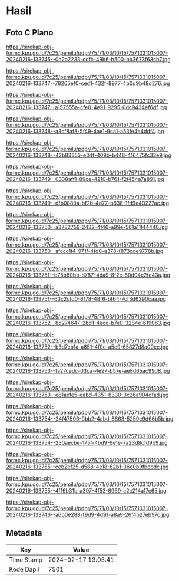 # Hasil

## Foto C Plano

https://sirekap-obj-formc.kpu.go.id/7c25/pemilu/pdpr/75/71/03/10/15/7571031015007-20240216-133745--0d2a2233-cdfc-49b6-b500-bb3673f63cb7.jpg

https://sirekap-obj-formc.kpu.go.id/7c25/pemilu/pdpr/75/71/03/10/15/7571031015007-20240216-133747--79265ef0-ced1-432f-8977-4b0d9b48d276.jpg

https://sirekap-obj-formc.kpu.go.id/7c25/pemilu/pdpr/75/71/03/10/15/7571031015007-20240216-133747--a157555a-cfe0-4e91-9295-0dc9434ef6df.jpg

https://sirekap-obj-formc.kpu.go.id/7c25/pemilu/pdpr/75/71/03/10/15/7571031015007-20240216-133748--a3cf8af8-5f49-4ae1-9ca1-a53fe4e4ddf4.jpg

https://sirekap-obj-formc.kpu.go.id/7c25/pemilu/pdpr/75/71/03/10/15/7571031015007-20240216-133748--42b83355-e34f-409b-b448-416475fc33e9.jpg

https://sirekap-obj-formc.kpu.go.id/7c25/pemilu/pdpr/75/71/03/10/15/7571031015007-20240216-133749--0338aff1-89ce-4210-b761-f2f454a7a891.jpg

https://sirekap-obj-formc.kpu.go.id/7c25/pemilu/pdpr/75/71/03/10/15/7571031015007-20240216-133749--dfb0880a-bf2b-4d77-b638-1fd9e40227ac.jpg

https://sirekap-obj-formc.kpu.go.id/7c25/pemilu/pdpr/75/71/03/10/15/7571031015007-20240216-133750--a3782759-2432-4f46-a99e-561a11f44440.jpg

https://sirekap-obj-formc.kpu.go.id/7c25/pemilu/pdpr/75/71/03/10/15/7571031015007-20240216-133750--afccc1f4-971f-4fd0-a378-f873cde9778b.jpg

https://sirekap-obj-formc.kpu.go.id/7c25/pemilu/pdpr/75/71/03/10/15/7571031015007-20240216-133751--b75b60bb-d787-4da9-8f2e-60d04c2fe43a.jpg

https://sirekap-obj-formc.kpu.go.id/7c25/pemilu/pdpr/75/71/03/10/15/7571031015007-20240216-133751--63c2cfd0-6f78-48f6-bf64-7cf3d6290caa.jpg

https://sirekap-obj-formc.kpu.go.id/7c25/pemilu/pdpr/75/71/03/10/15/7571031015007-20240216-133752--8d274647-2bd1-4ecc-b7e0-3284e1619063.jpg

https://sirekap-obj-formc.kpu.go.id/7c25/pemilu/pdpr/75/71/03/10/15/7571031015007-20240216-133752--b3d7eb1a-a651-4f0e-a5c9-65827d8a00ec.jpg

https://sirekap-obj-formc.kpu.go.id/7c25/pemilu/pdpr/75/71/03/10/15/7571031015007-20240216-133753--fa27cedc-03ca-4e97-b57e-ae8d65ac99d8.jpg

https://sirekap-obj-formc.kpu.go.id/7c25/pemilu/pdpr/75/71/03/10/15/7571031015007-20240216-133753--e81acfe5-eabd-4351-8330-3c26a904dfad.jpg

https://sirekap-obj-formc.kpu.go.id/7c25/pemilu/pdpr/75/71/03/10/15/7571031015007-20240216-133754--34f47506-0bb2-4abd-8863-5259e9d66b5b.jpg

https://sirekap-obj-formc.kpu.go.id/7c25/pemilu/pdpr/75/71/03/10/15/7571031015007-20240216-133754--230aecbe-175f-4bd9-9e1e-7a23d8cfd9b9.jpg

https://sirekap-obj-formc.kpu.go.id/7c25/pemilu/pdpr/75/71/03/10/15/7571031015007-20240216-133755--ccb2ef25-d588-4e18-82b1-36e0b9fbcbdc.jpg

https://sirekap-obj-formc.kpu.go.id/7c25/pemilu/pdpr/75/71/03/10/15/7571031015007-20240216-133755--4f16b31b-a307-4f53-8969-c2c214a17c65.jpg

https://sirekap-obj-formc.kpu.go.id/7c25/pemilu/pdpr/75/71/03/10/15/7571031015007-20240216-133746--a6b0e288-f9d9-4d91-a8a9-26f4b27eb97c.jpg


## Metadata

| Key        | Value               |
| ---------- | ------------------- |
| Time Stamp | 2024-02-17 13:05:41 |
| Kode Dapil | 7501                |



